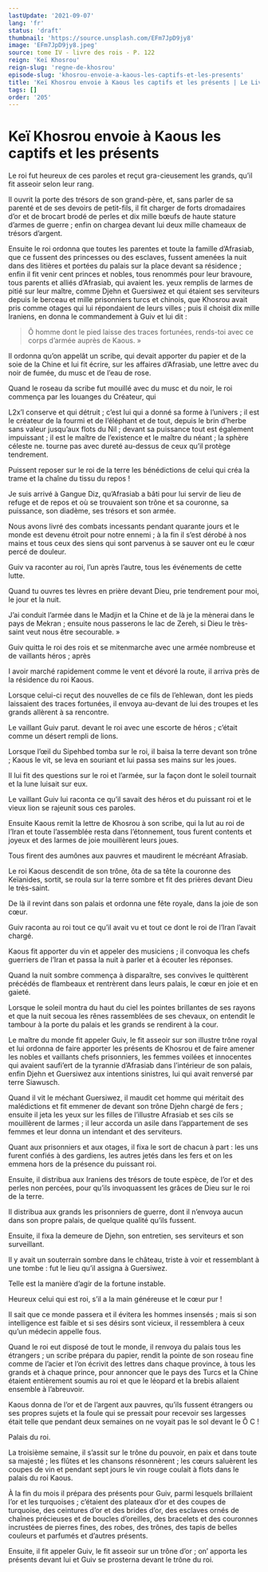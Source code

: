 ```yaml
---
lastUpdate: '2021-09-07'
lang: 'fr'
status: 'draft'
thumbnail: 'https://source.unsplash.com/EFm7JpD9jy8'
image: 'EFm7JpD9jy8.jpeg'
source: tome IV - livre des rois - P. 122
reign: 'Keï Khosrou'
reign-slug: 'regne-de-khosrou'
episode-slug: 'khosrou-envoie-a-kaous-les-captifs-et-les-presents'
title: 'Keï Khosrou envoie à Kaous les captifs et les présents | Le Livre des Rois | Shâhnâmeh'
tags: []
order: '205'
---
```


<!-- LTeX: language=fr -->

# Keï Khosrou envoie à Kaous les captifs et les présents

Le roi fut heureux de ces paroles et reçut gra-cieusement les grands, qu’il fit asseoir selon leur rang.

Il ouvrit la porte des trésors de son grand-père, et, sans parler de sa parenté et de ses devoirs de petit-fils, il fit charger de forts dromadaires d’or et de brocart brodé de perles et dix mille bœufs de haute stature d’armes de guerre ; enfin on chargea devant lui deux mille chameaux de trésors d’argent.

Ensuite le roi ordonna que toutes les parentes et toute la famille d’Afrasiab, que ce fussent des princesses ou des esclaves, fussent amenées la nuit dans des litières et portées du palais sur la place devant sa résidence ; enfin il fit venir cent princes et nobles, tous renommés pour leur bravoure, tous parents et alliés d’Afrasiab, qui avaient les. yeux remplis de larmes de pitié sur leur maître, comme Djehn et Guersiwez et qui étaient ses serviteurs depuis le berceau et mille prisonniers turcs et chinois, que Khosrou avait pris comme otages qui lui répondaient de leurs villes ; puis il choisit dix mille Iraniens, en donna le commandement à Guiv et lui dit :

> Ô homme dont le pied laisse des traces fortunées, rends-toi avec ce corps d’armée auprès de Kaous. »

Il ordonna qu’on appelât un scribe, qui devait apporter du papier et de la soie de la Chine et lui fit écrire, sur les affaires d’Afrasiab, une lettre avec du noir de fumée, du musc et de l’eau de rose.

Quand le roseau da scribe fut mouillé avec du musc et du noir, le roi commença par les louanges du Créateur, qui

L2x’l conserve et qui détruit ; c’est lui qui a donné sa forme à l’univers ; il est le créateur de la fourmi et de l’éléphant et de tout, depuis le brin d’herbe sans valeur jusqu’aux flots du Nil ; devant sa puissance tout est également impuissant ; il est le maître de l’existence et le maître du néant ; la sphère céleste ne. tourne pas avec dureté au-dessus de ceux qu’il protège tendrement.

Puissent reposer sur le roi de la terre les bénédictions de celui qui créa la trame et la chaîne du tissu du repos !

Je suis arrivé à Gangue Diz, qu’Afrasiab a bâti pour lui servir de lieu de refuge et de repos et où se trouvaient son trône et sa couronne, sa puissance, son diadème, ses trésors et son armée.

Nous avons livré des combats incessants pendant quarante jours et le monde est devenu étroit pour notre ennemi ; à la fin il s’est dérobé à nos mains et tous ceux des siens qui sont parvenus à se sauver ont eu le cœur percé de douleur.

Guiv va raconter au roi, l’un après l’autre, tous les événements de cette lutte.

Quand tu ouvres tes lèvres en prière devant Dieu, prie tendrement pour moi, le jour et la nuit.

J’ai conduit l’armée dans le Madjin et la Chine et de là je la mènerai dans le pays de Mekran ; ensuite nous passerons le lac de Zereh, si Dieu le très-saint veut nous être secourable. »

Guiv quitta le roi des rois et se mitenmarche avec une armée nombreuse et de vaillants héros ; après

I avoir marché rapidement comme le vent et dévoré la route, il arriva près de la résidence du roi Kaous.

Lorsque celui-ci reçut des nouvelles de ce fils de l’ehlewan, dont les pieds laissaient des traces fortunées, il envoya au-devant de lui des troupes et les grands allèrent à sa rencontre.

Le vaillant Guiv parut. devant le roi avec une escorte de héros ; c’était comme un désert rempli de lions.

Lorsque l’œil du Sipehbed tomba sur le roi, il baisa la terre devant son trône ; Kaous le vit, se leva en souriant et lui passa ses mains sur les joues.

Il lui fit des questions sur le roi et l’armée, sur la façon dont le soleil tournait et la lune luisait sur eux.

Le vaillant Guiv lui raconta ce qu’il savait des héros et du puissant roi et le vieux lion se rajeunit sous ces paroles.

Ensuite Kaous remit la lettre de Khosrou à son scribe, qui la lut au roi de l’Iran et toute l’assemblée resta dans l’étonnement, tous furent contents et joyeux et des larmes de joie mouillèrent leurs joues.

Tous firent des aumônes aux pauvres et maudirent le mécréant Afrasiab.

Le roi Kaous descendit de son trône, ôta de sa tête la couronne des Keïanides, sortit, se roula sur la terre sombre et fit des prières devant Dieu le très-saint.

De là il revint dans son palais et ordonna une fête royale, dans la joie de son cœur.

Guiv raconta au roi tout ce qu’il avait vu et tout ce dont le roi de l’Iran l’avait chargé.

Kaous fit apporter du vin et appeler des musiciens ; il convoqua les chefs guerriers de l’Iran et passa la nuit à parler et à écouter les réponses.

Quand la nuit sombre commença à disparaître, ses convives le quittèrent précédés de flambeaux et rentrèrent dans leurs palais, le cœur en joie et en gaieté.

Lorsque le soleil montra du haut du ciel les pointes brillantes de ses rayons et que la nuit secoua les rênes rassemblées de ses chevaux, on entendit le tambour à la porte du palais et les grands se rendirent à la cour.

Le maître du monde fit appeler Guiv, le fit asseoir sur son illustre trône royal et lui ordonna de faire apporter les présents de Khosrou et de faire amener les nobles et vaillants chefs prisonniers, les femmes voilées et innocentes qui avaient saufi’ert de la tyrannie d’Afrasiab dans l’intérieur de son palais, enfin Djehn et Guersiwez aux intentions sinistres, lui qui avait renversé par terre Siawusch.

Quand il vit le méchant Guersiwez, il maudit cet homme qui méritait des malédictions et fit emmener de devant son trône Djehn chargé de fers ; ensuite il jeta les yeux sur les filles de l’illustre Afrasiab et ses cils se mouillèrent de larmes ; il leur accorda un asile dans l’appartement de ses femmes et leur donna un intendant et des serviteurs.

Quant aux prisonniers et aux otages, il fixa le sort de chacun à part : les uns furent confiés à des gardiens, les autres jetés dans les fers et on les emmena hors de la présence du puissant roi.

Ensuite, il distribua aux Iraniens des trésors de toute espèce, de l’or et des perles non percées, pour qu’ils invoquassent les grâces de Dieu sur le roi de la terre.

Il distribua aux grands les prisonniers de guerre, dont il n’envoya aucun dans son propre palais, de quelque qualité qu’ils fussent.

Ensuite, il fixa la demeure de Djehn, son entretien, ses serviteurs et son surveillant.

Il y avait un souterrain sombre dans le château, triste à voir et ressemblant à une tombe : fut le lieu qu’il assigna à Guersiwez.

Telle est la manière d’agir de la fortune instable.

Heureux celui qui est roi, s’il a la main généreuse et le cœur pur !

Il sait que ce monde passera et il évitera les hommes insensés ; mais si son intelligence est faible et si ses désirs sont vicieux, il ressemblera à ceux qu’un médecin appelle fous.

Quand le roi eut disposé de tout le monde, il renvoya du palais tous les étrangers ; un scribe prépara du papier, rendit la pointe de son roseau fine comme de l’acier et l’on écrivit des lettres dans chaque province, à tous les grands et à chaque prince, pour annoncer que le pays des Turcs et la Chine étaient entièrement soumis au roi et que le léopard et la brebis allaient ensemble à l’abreuvoir.

Kaous donna de l’or et de l’argent aux pauvres, qu’ils fussent étrangers ou ses propres sujets et la foule qui se pressait pour recevoir ses largesses était telle que pendant deux semaines on ne voyait pas le sol devant le Ô C !

Palais du roi.

La troisième semaine, il s’assit sur le trône du pouvoir, en paix et dans toute sa majesté ; les flûtes et les chansons résonnèrent ; les cœurs saluèrent les coupes de vin et pendant sept jours le vin rouge coulait à flots dans le palais du roi Kaous.

À la fin du mois il prépara des présents pour Guiv, parmi lesquels brillaient l’or et les turquoises ; c’étaient des plateaux d’or et des coupes de turquoise, des ceintures d’or et des brides d’or, des esclaves ornés de chaînes précieuses et de boucles d’oreilles, des bracelets et des couronnes incrustées de pierres fines, des robes, des trônes, des tapis de belles couleurs et parfumés et d’autres présents.

Ensuite, il fit appeler Guiv, le fit asseoir sur un trône d’or ; on’ apporta les présents devant lui et Guiv se prosterna devant le trône du roi.
